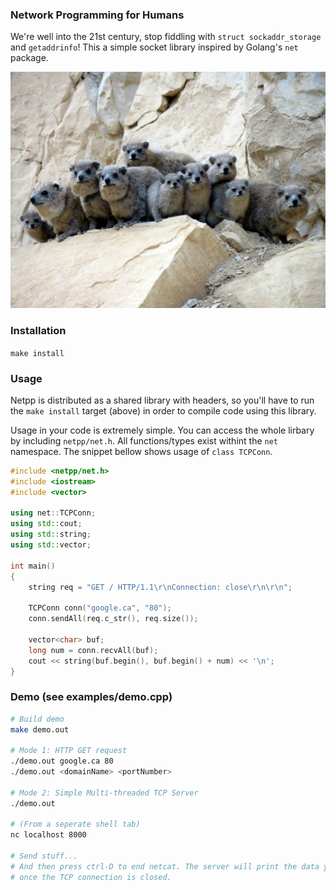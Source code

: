 ### Network Programming for Humans
We're well into the 21st century, stop fiddling with `struct sockaddr_storage`
and `getaddrinfo`! This a simple socket library inspired by Golang's `net`
package.

![Alt text](img/furries.jpg?raw=true "Lol")

### Installation
```make install```

### Usage
Netpp is distributed as a shared library with headers, so you'll have to run
the ```make install``` target (above) in order to compile code using this
library.

Usage in your code is extremely simple. You can access the whole lirbary by
including ```netpp/net.h```. All functions/types exist withint the ```net```
namespace. The snippet bellow shows usage of ```class TCPConn```.

```cpp
#include <netpp/net.h>
#include <iostream>
#include <vector>

using net::TCPConn;
using std::cout;
using std::string;
using std::vector;

int main()
{
	string req = "GET / HTTP/1.1\r\nConnection: close\r\n\r\n";

	TCPConn conn("google.ca", "80");
	conn.sendAll(req.c_str(), req.size());

	vector<char> buf;
	long num = conn.recvAll(buf);
	cout << string(buf.begin(), buf.begin() + num) << '\n';
}
```

### Demo (see examples/demo.cpp)
```sh
# Build demo
make demo.out

# Mode 1: HTTP GET request
./demo.out google.ca 80
./demo.out <domainName> <portNumber>

# Mode 2: Simple Multi-threaded TCP Server
./demo.out

# (From a seperate shell tab)
nc localhost 8000

# Send stuff...
# And then press ctrl-D to end netcat. The server will print the data you sent
# once the TCP connection is closed.
```
